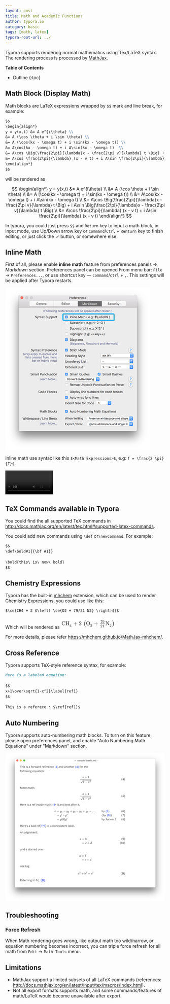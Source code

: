 ```yaml
---
layout: post
title: Math and Academic Functions
author: typora.io
category: basic
tags: [math, latex]
typora-root-url: ../
---
```


Typora supports rendering normal mathematics using Tex/LaTeX syntax. The rendering process is processed by [MathJax](https://www.mathjax.org/).

**Table of Contents**

* Outline
{:toc}
## Math Block (Display Math)

Math blocks are LaTeX expressions wrapped by `$$` mark and line break, for example:

```Markdown
$$
\begin{align*}
y = y(x,t) &= A e^{i\theta} \\
&= A (\cos \theta + i \sin \theta) \\
&= A (\cos(kx - \omega t) + i \sin(kx - \omega t)) \\
&= A\cos(kx - \omega t) + i A\sin(kx - \omega t)  \\
&= A\cos \Big(\frac{2\pi}{\lambda}x - \frac{2\pi v}{\lambda} t \Big) + i A\sin \Big(\frac{2\pi}{\lambda}x - \frac{2\pi v}{\lambda} t \Big)  \\
&= A\cos \frac{2\pi}{\lambda} (x - v t) + i A\sin \frac{2\pi}{\lambda} (x - v t)
\end{align*}
$$
```

will be rendered as

$$
\begin{align*}
y = y(x,t) &= A e^{i\theta} \\
&= A (\cos \theta + i \sin \theta) \\
&= A (\cos(kx - \omega t) + i \sin(kx - \omega t)) \\
&= A\cos(kx - \omega t) + i A\sin(kx - \omega t)  \\
&= A\cos \Big(\frac{2\pi}{\lambda}x - \frac{2\pi v}{\lambda} t \Big) + i A\sin \Big(\frac{2\pi}{\lambda}x - \frac{2\pi v}{\lambda} t \Big)  \\
&= A\cos \frac{2\pi}{\lambda} (x - v t) + i A\sin \frac{2\pi}{\lambda} (x - v t)
\end{align*}
$$

In typora, you could just press `$$` and `Return` key to input a math block, in input mode, use Up/Down arrow key or `Command`/`Ctrl` + `Renturn` key to finish editing, or just click the &#10003; button, or somewhere else.

## Inline Math

First of all, please enable **inline math** feature from preferences panels -> *Markdown* section. Preferences panel can be opened From menu bar: `File` -> `Preferences...`, or use shortcut key — `command`/`ctrl` + `,`. This settings will be applied after Typora restarts.

<img src="/media/math/Snip20180818_2.png" style="zoom:50%" />

Inline math use syntax like this `$<Math Expressions>$`, e.g: `f = \frac{2 \pi}{T}$`.

<video src="/media/math/inline math.mp4" style="zoom:50%;" autoplay loop mute></video>

## TeX Commands available in Typora

You could find the all supported TeX commands in <http://docs.mathjax.org/en/latest/tex.html#supported-latex-commands>. 

You could add new commands using `\def` or`\newcommand`. For example:

```markdown
$$
\def\bold#1{{\bf #1}}

\bold{this\ is\ now\ bold}
$$
```



## Chemistry Expressions

Typora has the built-in [mhchem](https://mhchem.github.io/MathJax-mhchem/) extension, which can be used to render Chemistry Expressions, you could use like this: 

```Markdown
$\ce{CH4 + 2 $\left( \ce{O2 + 79/21 N2} \right)$}$
```

Which will be rendered as <img src="/media/math/Snip20180815_1.png" style="zoom:50%;" />

For more details, please refer <https://mhchem.github.io/MathJax-mhchem/>.

## Cross Reference

Typora supports TeX-style reference syntax, for example:

```markdown
Here is a labeled equation:

$$
x+1\over\sqrt{1-x^2}\label{ref1}
$$

This is a referece : $\ref{ref1}$
```

## Auto Numbering

Typora supports auto-numbering math blocks. To turn on this feature, please open preferences panel, and enable "Auto Numbering Math Equations" under "Markdown" section.

<img src="/media/math/Snip20180818_4.png" style="zoom:50%" />

## Troubleshooting

### Force Refresh

When Math rendering goes wrong, like output math too wild/narrow, or equation numbering becomes incorrect, you can triple force refresh for all math from `Edit` → `Math Tools` menu.

## Limitations

- MathJax support a limited subsets of all LaTeX commands (references: <http://docs.mathjax.org/en/latest/input/tex/macros/index.html>).
- Not all export formats supports math, and some commands/features of math/LaTeX would become unavailable after export.
